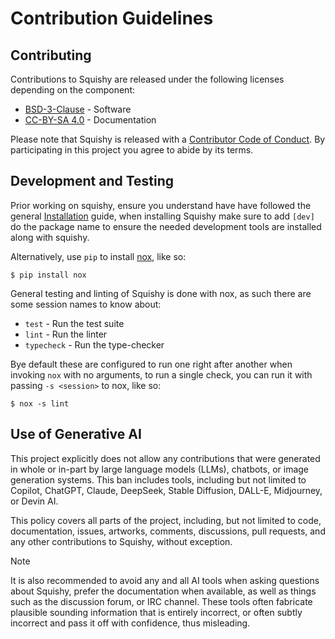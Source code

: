 # Contribution Guidelines

## Contributing

Contributions to Squishy are released under the following licenses depending on the component:

* [BSD-3-Clause] - Software
* [CC-BY-SA 4.0] - Documentation

Please note that Squishy is released with a [Contributor Code of Conduct]. By participating in this project you agree to abide by its terms.

## Development and Testing

Prior working on squishy, ensure you understand have have followed the general [Installation] guide, when installing Squishy make sure to add `[dev]` do the package name to ensure the needed development tools are installed along with squishy.

Alternatively, use `pip` to install [nox], like so:

```
$ pip install nox
```

General testing and linting of Squishy is done with nox, as such there are some session names to know about:

* `test` - Run the test suite
* `lint` - Run the linter
* `typecheck` - Run the type-checker

Bye default these are configured to run one right after another when invoking `nox` with no arguments, to run a single check, you can run it with passing `-s <session>` to nox, like so:

```
$ nox -s lint
```

## Use of Generative AI

This project explicitly does not allow any contributions that were generated in whole or in-part by large language models (LLMs), chatbots, or image generation systems. This ban includes tools, including but not limited to Copilot, ChatGPT, Claude, DeepSeek, Stable Diffusion, DALL-E, Midjourney, or Devin AI.

This policy covers all parts of the project, including, but not limited to code, documentation, issues, artworks, comments, discussions, pull requests, and any other contributions to Squishy, without exception.

> [!NOTE]
> It is also recommended to avoid any and all AI tools when asking questions about Squishy,
> prefer the documentation when available, as well as things such as the discussion forum, or IRC channel.
> These tools often fabricate plausible sounding information that is entirely incorrect, or often subtly
> incorrect and pass it off with confidence, thus misleading.

[BSD-3-Clause]: ./LICENSE.software
[CC-BY-SA 4.0]: ./LICENSE.docs
[Contributor Code of Conduct]: ./CODE_OF_CONDUCT.md
[Installation]: https://docs.scsi.moe/install.html
[nox]: https://nox.thea.codes/
